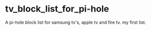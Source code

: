 # tv_block_list_for_pi-hole
A pi-hole block list for samsung tv's, apple tv and fire tv.
my first list.